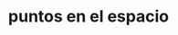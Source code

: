 ---
title: "puntos en el espacio"
url: /ciudad-autonoma-de-buenos-aires/puntos-en-el-espacio/
shop: ropa
---